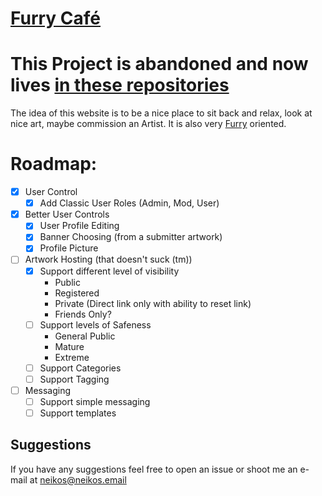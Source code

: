 [Furry Café](furry.cafe)
=========


**This Project is abandoned and now lives [in these repositories](https://github.com/FurryCafe)**
==============================================================


The idea of this website is to be a nice place to sit back and relax, look at
nice art, maybe commission an Artist.
It is also very [Furry](https://en.wikipedia.org/wiki/Furry_fandom) oriented.

Roadmap:
==================

- [x] User Control
    - [x] Add Classic User Roles (Admin, Mod, User)
- [x] Better User Controls
    - [x] User Profile Editing
    - [x] Banner Choosing (from a submitter artwork)
    - [x] Profile Picture
- [ ] Artwork Hosting (that doesn't suck (tm))
    - [x] Support different level of visibility
        - Public
        - Registered
        - Private (Direct link only with ability to reset link)
        - Friends Only?
    - [ ] Support levels of Safeness
        - General Public
        - Mature
        - Extreme
    - [ ] Support Categories
    - [ ] Support Tagging
- [ ] Messaging
    - [ ] Support simple messaging
    - [ ] Support templates

## Suggestions

If you have any suggestions feel free to open an issue or shoot me an e-mail at
neikos@neikos.email
